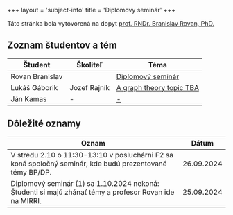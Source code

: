 +++
layout = 'subject-info'
title = 'Diplomovy seminár'
+++

Táto stránka bola vytovorená na dopyt [prof. RNDr. Branislav Rovan, PhD.](http://www.dcs.fmph.uniba.sk/~rovan/)

## Zoznam študentov a tém

| Študent | Školiteľ | Téma |
| --------| -------- | ---- |
| Rovan Branislav | | [Diplomový seminár](#) |
| Lukáš Gáborik | Jozef Rajník | [A graph theory topic TBA](http://davinci.fmph.uniba.sk/~gaborik5/dipl.html) |
| Ján Kamas | - | [-](https://davinci.fmph.uniba.sk/~kamas7/diplomovy_seminar.html) |


## Dôležité oznamy

| Oznam | Dátum |
| ----- | ----- |
| V stredu 2.10 o 11:30-13:10 v posluchárni F2 sa koná spoločný seminár, kde budú prezentované témy BP/DP. |	26.09.2024 |
| Diplomový seminár (1) sa 1.10.2024 nekoná: Študenti si majú zhánať témy a profesor Rovan ide na MIRRI. |	25.09.2024 |

